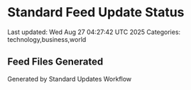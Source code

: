 # Standard Feed Update Status
Last updated: Wed Aug 27 04:27:42 UTC 2025
Categories: technology,business,world

## Feed Files Generated

Generated by Standard Updates Workflow
